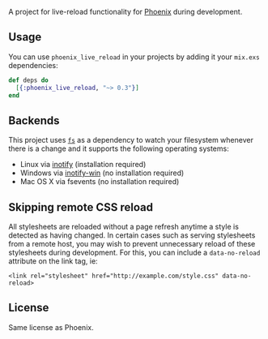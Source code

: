 A project for live-reload functionality for [Phoenix](http://github.com/phoenixframework/phoenix) during development.

## Usage

You can use `phoenix_live_reload` in your projects by adding it your `mix.exs` dependencies:

```elixir
def deps do
  [{:phoenix_live_reload, "~> 0.3"}]
end
```

## Backends

This project uses [`fs`](https://github.com/synrc/fs) as a dependency to watch your filesystem whenever there is a change and it supports the following operating systems:

* Linux via [inotify](https://github.com/rvoicilas/inotify-tools/wiki) (installation required)
* Windows via [inotify-win](https://github.com/thekid/inotify-win) (no installation required)
* Mac OS X via fsevents (no installation required)


## Skipping remote CSS reload

All stylesheets are reloaded without a page refresh anytime a style is detected as having changed. In certain cases such as serving stylesheets from a remote host, you may wish to prevent unnecessary reload of these stylesheets during development. For this, you can include a `data-no-reload` attribute on the link tag, ie:

    <link rel="stylesheet" href="http://example.com/style.css" data-no-reload>


## License

Same license as Phoenix.
